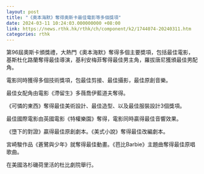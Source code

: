 ```yaml
---
layout: post
title: "《奧本海默》奪得奧斯卡最佳電影等多個獎項"
date: 2024-03-11 10:24:03.000000000 +08:00
link: https://news.rthk.hk/rthk/ch/component/k2/1744074-20240311.htm
categories: rthk
---
```


第96屆奧斯卡頒獎禮，大熱門《奧本海默》奪得多個主要奬項，包括最佳電影，基斯杜化路蘭奪得最佳導演，基利安梅菲奪得最佳男主角，羅拔唐尼獲頒最佳男配角。

電影同時獲得多個技術獎項，包最佳剪接、最佳攝影，最佳原創音樂。

最佳女配角由電影《滯留生》多薇喬伊藍道夫奪得。

《可憐的東西》奪得最佳美術設計、最佳造型、以及最佳服裝設計3個獎項。

最佳國際電影由英國電影《特權樂園》奪得，電影同時贏得最佳音響效果。

《墮下的對證》贏得最佳原創劇本。《美式小說》奪得最佳改編劇本。

宮崎駿作品《蒼鷺與少年》就奪得最佳動畫。《芭比Barbie》主題曲奪得最佳原唱歌曲。

在美國洛杉磯荷里活的杜比劇院舉行。
